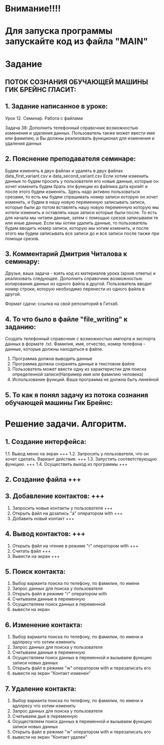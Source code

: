 # Внимание!!!!
# Для запуска программы запускайте код из файла "MAIN"


# Задание

## ПОТОК СОЗНАНИЯ ОБУЧАЮЩЕЙ МАШИНЫ ГИК БРЕЙНС ГЛАСИТ:

## 1. Задание написанное в уроке:

Урок 12. Семинар. Работа с файлами

Задача 38: Дополнить телефонный справочник возможностью изменения и удаления данных. Пользователь также может ввести имя или фамилию, и Вы должны реализовать функционал для изменения и удаления данных

## 2. Пояснение преподавателя семинаре:
Будем изменять в двух файлах и удалять в двух файлах data_first_variant.csv и data_second_variant.csv
Если хотим изменить данные то будем просить у пользователя его новые данные, которые он хочет изменить 
будем брать эти функции из файлика дата криэйт и после этого будем изменять.
Здесь надо активно пользоваться срезами, то есть мы будем спрашивать номер записи которую он хочет изменить,
и будем в нашу новую переменную записывать записи, которые были до потом вставлять нашу новую переменную 
которую мы хотели изменить и оставлять наши записи которые были после. То есть для начала мы читаем данные, затем
с помощью срезов записываем те или иные данные. 
Если мы хотим удалить данные, то пользователь будем вводить номер записи, которую мы хотим изменить,
и после этого мы будем записывать все записи до и все записи после также при помощи срезов.

## 3. Комментарий Дмитрия Читалова к семинару:
Друзья, ваша задача - взять код из материалов урока (архив ответы) и реализовать следующее. 
Дополнить справочник возможностью копирования данных из одного файла в другой. 
Пользователь вводит номер строки, которую необходимо перенести из одного файла в другой.

Формат сдачи: ссылка на свой репозиторий в Гитхаб.

## 4. То что было в файле "file_writing" к заданию:
Создать телефонный справочник с возможностью импорта и экспорта данных в формате .txt. Фамилия, имя, отчество, номер
телефона - данные, которые должны находиться в файле.
1) Программа должна выводить данные
2) Программа должна сохранять данные в текстовом файле
3) Пользователь может ввести одну из характеристик для поиска определенной записи(Например имя или фамилию человека)
4) Использование функций. Ваша программа не должна быть линейной 

## 5. То как я понял задачу из потока сознания обучающей машины Гик Брейнс:



# Решение задачи. Алгоритм.

## 1. Создание интерфейса:
1.1. Вывод меню на экран +++
1.2. Запросить у пользователя, что он хочет сделать. Вариант действия. +++
1.3. Запустить соответствующую функцию. +++
1.4. Осуществить выход из программы +++
## 2. Создание файла +++
## 3. Добавление контактов: +++
1. Запросить новые контакты у пользователя +++
2. Открыть файл на дозапись "а" оператором with +++
3. Добавить новый контакт +++
## 4. Вывод контактов: +++
1. Открыть файл на чтение в режиме "r" оператором with +++
2. Считать файл +++
3. Вывести на экран +++
## 5. Поиск контакта: 
1. Выбор варианта поиска по телефону, по фамилии, по имени
2. Запрос данных для поиска у пользователя
3. Открыть файл в режиме "r" оператором with
4. Считываем данные в переменную
5. Осуществляем поиск данных в переменной
6. вывести на экран
## 6. Изменение контакта: 
1. Выбор варианта поиска по телефону, по фамилии, по имени и адллресу что хотим изменить
2. Запрос данных для поиска у пользователя
3. Считываем данные в переменную
4. Осуществляем поиск данных в переменной и вызываем функцию записи новых данных
5. Открыть файл в режиме "w" оператором with и перезаписать его
6. вывести на экран "Контакт изменен"
## 7. Удаление контакта: 
1. Выбор варианта поиска по телефону, по фамилии, по имени и адллресу что хотим изменить
2. Запрос данных для поиска у пользователя
3. Считываем дые в переменную
4. Осуществляем поиск данных в переменной и вызываем функцию записи новых данных
5. Открыть файл в режиме "w" оператором with и перезаписать его
6. вывести на экран "Контакт удален"
